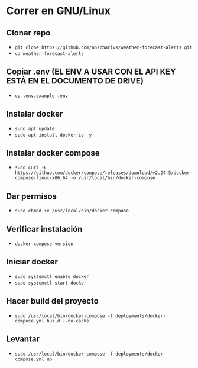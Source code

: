 # Correr en GNU/Linux

## Clonar repo

* `git clone https://github.com/anscharivs/weather-forecast-alerts.git`
* `cd weather-forecast-alerts`

## Copiar .env (EL ENV A USAR CON EL API KEY ESTÁ EN EL DOCUMENTO DE DRIVE)
* `cp .env.example .env`

## Instalar docker

* `sudo apt update`
* `sudo apt install docker.io -y`

## Instalar docker compose

* `sudo curl -L https://github.com/docker/compose/releases/download/v2.24.5/docker-compose-linux-x86_64 -o /usr/local/bin/docker-compose`

## Dar permisos

* `sudo chmod +x /usr/local/bin/docker-compose`

## Verificar instalación

* `docker-compose version`

## Iniciar docker

* `sudo systemctl enable docker`
* `sudo systemctl start docker`

## Hacer build del proyecto

* `sudo /usr/local/bin/docker-compose -f deployments/docker-compose.yml build --no-cache`

## Levantar

* `sudo /usr/local/bin/docker-compose -f deployments/docker-compose.yml up`
